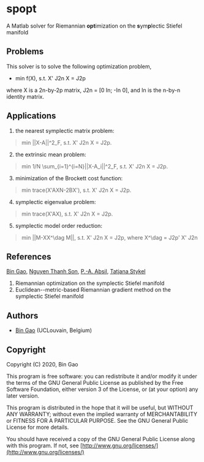 # spopt
A Matlab solver for Riemannian **opt**imization on the **s**ym**p**lectic Stiefel manifold

## Problems
This solver is to solve the following optimization problem,

+ min f(X), s.t.   X' J2n X = J2p
  
where X is a 2n-by-2p matrix, J2n = [0 In; -In 0], and In is the n-by-n identity matrix.
## Applications
1. the nearest symplectic matrix problem:

> min ||X-A||^2_F, s.t.  X' J2n X = J2p.

2. the extrinsic mean problem:
  
> min 1/N \sum_{i=1}^{i=N}||X-A_i||^2_F, s.t.  X' J2n X = J2p.
  
3. minimization of the Brockett cost function:

> min trace(X'AXN-2BX'), s.t.  X' J2n X = J2p.
  
4. symplectic eigenvalue problem:

> min trace(X'AX), s.t.  X' J2n X = J2p.
  
5. symplectic model order reduction:

> min ||M-XX^\dag M||, s.t.  X' J2n X = J2p, where X^\dag = J2p' X' J2n

## References
[Bin Gao](https://www.gaobin.cc/), [Nguyen Thanh Son](https://sites.google.com/view/ntson), [P.-A. Absil](https://sites.uclouvain.be/absil/), [Tatjana Stykel](https://www.uni-augsburg.de/en/fakultaet/mntf/math/prof/numa/team/tatjana-stykel/)
1. Riemannian optimization on the symplectic Stiefel manifold
2. Euclidean--metric-based Riemannian gradient method on the symplectic Stiefel manifold

## Authors
+ [Bin Gao](https://www.gaobin.cc/) (UCLouvain, Belgium)

## Copyright
Copyright (C) 2020, Bin Gao

This program is free software: you can redistribute it and/or modify it under the terms of the GNU General Public License as published by the Free Software Foundation, either version 3 of the License, or (at your option) any later version.

This program is distributed in the hope that it will be useful, but WITHOUT ANY WARRANTY; without even the implied warranty of MERCHANTABILITY or FITNESS FOR A PARTICULAR PURPOSE. See the GNU General Public License for more details.

You should have received a copy of the GNU General Public License along with this program. If not, see [http://www.gnu.org/licenses/](http://www.gnu.org/licenses/)
